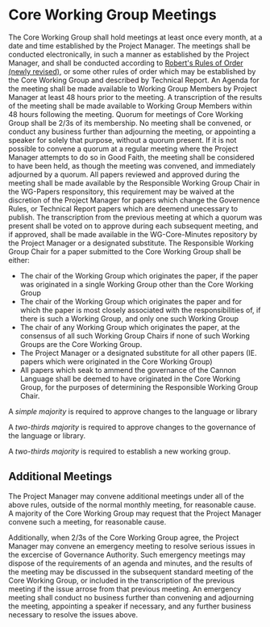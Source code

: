 # Core Working Group Meetings

The Core Working Group shall hold meetings at least once every month, at a date and time established by the Project Manager. 
The meetings shall be conducted electronically, in such a manner as established by the Project Manager, and shall be conducted according to [Robert's Rules of Order (newly revised)](http://www.rulesonline.com/), or some other rules of order which may be established by the Core Working Group and described by Technical Report. 
An Agenda for the meeting shall be made available to Working Group Members by Project Manager at least 48 hours prior to the meeting. 
A transcription of the results of the meeting shall be made available to Working Group Members within 48 hours following the meeting.
Quorum for meetings of Core Working Group shall be 2/3s of its membership. No meeting shall be convened, or conduct any business further than adjourning the meeting, or appointing a speaker for solely that purpose, without a quorum present. 
If it is not possible to convene a quorum at a regular meeting where the Project Manager attempts to do so in Good Faith, the meeting shall be considered to have been held, as though the meeting was convened, and immediately adjourned by a quorum. 
All papers reviewed and approved during the meeting shall be made available by the Responsible Working Group Chair in the WG-Papers responsitory, this requirement may be waived at the discretion of the Project Manager for papers which change the Governence Rules, or Technical Report papers which are deemend unecessary to publish.
The transcription from the previous meeting at which a quorum was present shall be voted on to approve during each subsequent meeting, and if approved, shall be made available in the WG-Core-Minutes repository by the Project Manager or a designated substitute. 
The Responsible Working Group Chair for a paper submitted to the Core Working Group shall be either:
* The chair of the Working Group which originates the paper, if the paper was originated in a single Working Group other than the Core Working Group 
* The chair of the Working Group which originates the paper and for which the paper is most closely associated with the responsibilities of, if there is such a Working Group, and only one such Working Group
* The chair of any Working Group which originates the paper, at the consensus of all such Working Group Chairs if none of such Working Groups are the Core Working Group. 
* The Project Manager or a designated substitute for all other papers (IE. papers which were originated in the Core Working Group)
* All papers which seak to ammend the governance of the Cannon Language shall be deemed to have originated in the Core Working Group, for the purposes of determining the Responsible Working Group Chair.

A *simple majority* is required to approve changes to the language or library

A *two-thirds majority* is required to approve changes to the governance of the language or library. 

A *two-thirds majority* is required to establish a new working group. 

## Additional Meetings

The Project Manager may convene additional meetings under all of the above rules, outside of the normal monthly meeting, for reasonable cause. A majority of the Core Working Group may request that the Project Manager convene such a meeting, for reasonable cause. 

Additionally, when 2/3s of the Core Working Group agree, the Project Manager may convene an emergency meeting to resolve serious issues in the excercise of Governance Authority. Such emergency meetings may dispose of the requirements of an agenda and minutes, and the results of the meeting may be discussed in the subsequent standard meeting of the Core Working Group, or included in the transcription of the previous meeting if the issue arrose from that previous meeting. An emergency meeting shall conduct no business further than convening and adjourning the meeting, appointing a speaker if necessary, and any further business necessary to resolve the issues above.

